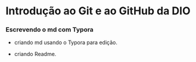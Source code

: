 # Introdução ao Git e ao GitHub da DIO

### Escrevendo o md com Typora

* criando md usando o Typora para edição.

* criando Readme.